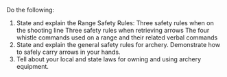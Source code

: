Do the following:

1. State and explain the Range Safety Rules:
   Three safety rules when on the shooting line
   Three safety rules when retrieving arrows
   The four whistle commands used on a range and their related verbal commands
1. State and explain the general safety rules for archery. Demonstrate how to safely carry arrows in your hands.
1. Tell about your local and state laws for owning and using archery equipment.
